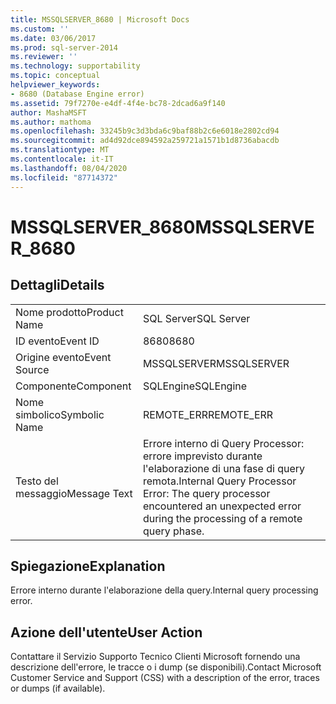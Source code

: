 ```yaml
---
title: MSSQLSERVER_8680 | Microsoft Docs
ms.custom: ''
ms.date: 03/06/2017
ms.prod: sql-server-2014
ms.reviewer: ''
ms.technology: supportability
ms.topic: conceptual
helpviewer_keywords:
- 8680 (Database Engine error)
ms.assetid: 79f7270e-e4df-4f4e-bc78-2dcad6a9f140
author: MashaMSFT
ms.author: mathoma
ms.openlocfilehash: 33245b9c3d3bda6c9baf88b2c6e6018e2802cd94
ms.sourcegitcommit: ad4d92dce894592a259721a1571b1d8736abacdb
ms.translationtype: MT
ms.contentlocale: it-IT
ms.lasthandoff: 08/04/2020
ms.locfileid: "87714372"
---
```

# <a name="mssqlserver_8680"></a><span data-ttu-id="f4d69-102">MSSQLSERVER_8680</span><span class="sxs-lookup"><span data-stu-id="f4d69-102">MSSQLSERVER_8680</span></span>
    
## <a name="details"></a><span data-ttu-id="f4d69-103">Dettagli</span><span class="sxs-lookup"><span data-stu-id="f4d69-103">Details</span></span>  
  
|||  
|-|-|  
|<span data-ttu-id="f4d69-104">Nome prodotto</span><span class="sxs-lookup"><span data-stu-id="f4d69-104">Product Name</span></span>|<span data-ttu-id="f4d69-105">SQL Server</span><span class="sxs-lookup"><span data-stu-id="f4d69-105">SQL Server</span></span>|  
|<span data-ttu-id="f4d69-106">ID evento</span><span class="sxs-lookup"><span data-stu-id="f4d69-106">Event ID</span></span>|<span data-ttu-id="f4d69-107">8680</span><span class="sxs-lookup"><span data-stu-id="f4d69-107">8680</span></span>|  
|<span data-ttu-id="f4d69-108">Origine evento</span><span class="sxs-lookup"><span data-stu-id="f4d69-108">Event Source</span></span>|<span data-ttu-id="f4d69-109">MSSQLSERVER</span><span class="sxs-lookup"><span data-stu-id="f4d69-109">MSSQLSERVER</span></span>|  
|<span data-ttu-id="f4d69-110">Componente</span><span class="sxs-lookup"><span data-stu-id="f4d69-110">Component</span></span>|<span data-ttu-id="f4d69-111">SQLEngine</span><span class="sxs-lookup"><span data-stu-id="f4d69-111">SQLEngine</span></span>|  
|<span data-ttu-id="f4d69-112">Nome simbolico</span><span class="sxs-lookup"><span data-stu-id="f4d69-112">Symbolic Name</span></span>|<span data-ttu-id="f4d69-113">REMOTE_ERR</span><span class="sxs-lookup"><span data-stu-id="f4d69-113">REMOTE_ERR</span></span>|  
|<span data-ttu-id="f4d69-114">Testo del messaggio</span><span class="sxs-lookup"><span data-stu-id="f4d69-114">Message Text</span></span>|<span data-ttu-id="f4d69-115">Errore interno di Query Processor: errore imprevisto durante l'elaborazione di una fase di query remota.</span><span class="sxs-lookup"><span data-stu-id="f4d69-115">Internal Query Processor Error: The query processor encountered an unexpected error during the processing of a remote query phase.</span></span>|  
  
## <a name="explanation"></a><span data-ttu-id="f4d69-116">Spiegazione</span><span class="sxs-lookup"><span data-stu-id="f4d69-116">Explanation</span></span>  
 <span data-ttu-id="f4d69-117">Errore interno durante l'elaborazione della query.</span><span class="sxs-lookup"><span data-stu-id="f4d69-117">Internal query processing error.</span></span>  
  
## <a name="user-action"></a><span data-ttu-id="f4d69-118">Azione dell'utente</span><span class="sxs-lookup"><span data-stu-id="f4d69-118">User Action</span></span>  
 <span data-ttu-id="f4d69-119">Contattare il Servizio Supporto Tecnico Clienti Microsoft fornendo una descrizione dell'errore, le tracce o i dump (se disponibili).</span><span class="sxs-lookup"><span data-stu-id="f4d69-119">Contact Microsoft Customer Service and Support (CSS) with a description of the error, traces or dumps (if available).</span></span>  
  
  
